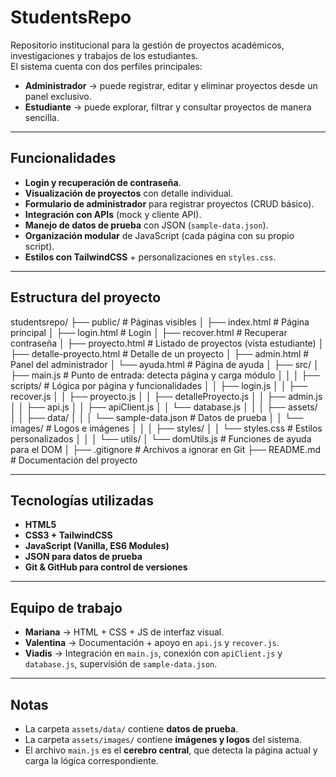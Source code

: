 # StudentsRepo

Repositorio institucional para la gestión de proyectos académicos, investigaciones y trabajos de los estudiantes.  
El sistema cuenta con dos perfiles principales:

- **Administrador** → puede registrar, editar y eliminar proyectos desde un panel exclusivo.  
- **Estudiante** → puede explorar, filtrar y consultar proyectos de manera sencilla.

---

## Funcionalidades

- **Login y recuperación de contraseña**.
- **Visualización de proyectos** con detalle individual.
- **Formulario de administrador** para registrar proyectos (CRUD básico).
- **Integración con APIs** (mock y cliente API).
- **Manejo de datos de prueba** con JSON (`sample-data.json`).
- **Organización modular** de JavaScript (cada página con su propio script).
- **Estilos con TailwindCSS** + personalizaciones en `styles.css`.

---

## Estructura del proyecto

studentsrepo/
├── public/ # Páginas visibles
│ ├── index.html # Página principal
│ ├── login.html # Login
│ ├── recover.html # Recuperar contraseña
│ ├── proyecto.html # Listado de proyectos (vista estudiante)
│ ├── detalle-proyecto.html # Detalle de un proyecto
│ ├── admin.html # Panel del administrador
│ └── ayuda.html # Página de ayuda
│
├── src/
│ ├── main.js # Punto de entrada: detecta página y carga módulo
│ │
│ ├── scripts/ # Lógica por página y funcionalidades
│ │ ├── login.js
│ │ ├── recover.js
│ │ ├── proyecto.js
│ │ ├── detalleProyecto.js
│ │ ├── admin.js
│ │ ├── api.js
│ │ ├── apiClient.js
│ │ └── database.js
│ │
│ ├── assets/
│ │ ├── data/
│ │ │ └── sample-data.json # Datos de prueba
│ │ └── images/ # Logos e imágenes
│ │
│ ├── styles/
│ │ └── styles.css # Estilos personalizados
│ │
│ └── utils/
│ └── domUtils.js # Funciones de ayuda para el DOM
│
├── .gitignore # Archivos a ignorar en Git
├── README.md # Documentación del proyecto


---

##  Tecnologías utilizadas

- **HTML5**  
- **CSS3 + TailwindCSS**  
- **JavaScript (Vanilla, ES6 Modules)**  
- **JSON para datos de prueba**  
- **Git & GitHub para control de versiones**

---

## Equipo de trabajo

- **Mariana** → HTML + CSS + JS de interfaz visual.  
- **Valentina** → Documentación + apoyo en `api.js` y `recover.js`.  
- **Viadis** → Integración en `main.js`, conexión con `apiClient.js` y `database.js`, supervisión de `sample-data.json`.  

---

## Notas

- La carpeta `assets/data/` contiene **datos de prueba**.  
- La carpeta `assets/images/` contiene **imágenes y logos** del sistema.  
- El archivo `main.js` es el **cerebro central**, que detecta la página actual y carga la lógica correspondiente.  

